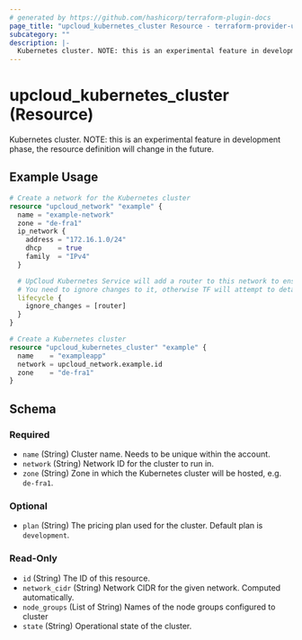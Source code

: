 ```yaml
---
# generated by https://github.com/hashicorp/terraform-plugin-docs
page_title: "upcloud_kubernetes_cluster Resource - terraform-provider-upcloud"
subcategory: ""
description: |-
  Kubernetes cluster. NOTE: this is an experimental feature in development phase, the resource definition will change in the future.
---
```


# upcloud_kubernetes_cluster (Resource)

Kubernetes cluster. NOTE: this is an experimental feature in development phase, the resource definition will change in the future.

## Example Usage

```terraform
# Create a network for the Kubernetes cluster
resource "upcloud_network" "example" {
  name = "example-network"
  zone = "de-fra1"
  ip_network {
    address = "172.16.1.0/24"
    dhcp    = true
    family  = "IPv4"
  }

  # UpCloud Kubernetes Service will add a router to this network to ensure cluster networking is working as intended.
  # You need to ignore changes to it, otherwise TF will attempt to detach the router on subsequent applies
  lifecycle {
    ignore_changes = [router]
  }
}

# Create a Kubernetes cluster
resource "upcloud_kubernetes_cluster" "example" {
  name    = "exampleapp"
  network = upcloud_network.example.id
  zone    = "de-fra1"
}
```

<!-- schema generated by tfplugindocs -->
## Schema

### Required

- `name` (String) Cluster name. Needs to be unique within the account.
- `network` (String) Network ID for the cluster to run in.
- `zone` (String) Zone in which the Kubernetes cluster will be hosted, e.g. `de-fra1`.

### Optional

- `plan` (String) The pricing plan used for the cluster. Default plan is `development`.

### Read-Only

- `id` (String) The ID of this resource.
- `network_cidr` (String) Network CIDR for the given network. Computed automatically.
- `node_groups` (List of String) Names of the node groups configured to cluster
- `state` (String) Operational state of the cluster.


